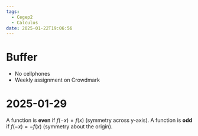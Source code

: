```yaml
---
tags:
  - Cegep2
  - Calculus
date: 2025-01-22T19:06:56
---
```


# Buffer

- No cellphones
- Weekly assignment on Crowdmark

# 2025-01-29

A function is **even** if $f(-x) = f(x)$ (symmetry across y-axis).
A function is **odd** if $f(-x) = -f(x)$ (symmetry about the origin).